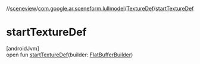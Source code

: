 //[sceneview](../../../index.md)/[com.google.ar.sceneform.lullmodel](../index.md)/[TextureDef](index.md)/[startTextureDef](start-texture-def.md)

# startTextureDef

[androidJvm]\
open fun [startTextureDef](start-texture-def.md)(builder: [FlatBufferBuilder](../../com.google.flatbuffers/-flat-buffer-builder/index.md))
